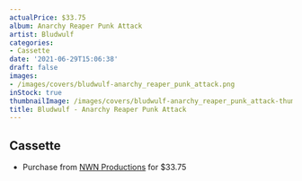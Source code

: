 ```yaml
---
actualPrice: $33.75
album: Anarchy Reaper Punk Attack
artist: Bludwulf
categories:
- Cassette
date: '2021-06-29T15:06:38'
draft: false
images:
- /images/covers/bludwulf-anarchy_reaper_punk_attack.png
inStock: true
thumbnailImage: /images/covers/bludwulf-anarchy_reaper_punk_attack-thumb.png
title: Bludwulf - Anarchy Reaper Punk Attack
---
```


## Cassette
* Purchase from [NWN Productions](http://shop.nwnprod.com/index.php?route=product/product&path=73&product_id=436&sort=pd.name&order=ASC) for $33.75
